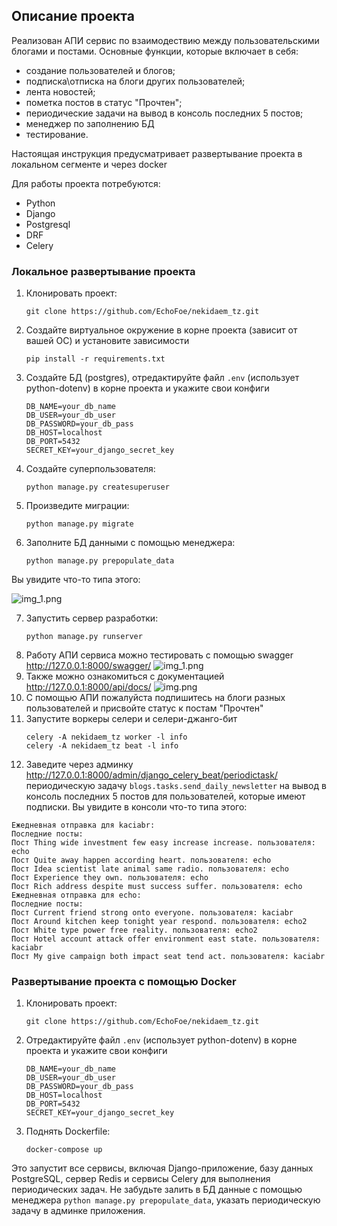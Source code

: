 ## Описание проекта

Реализован АПИ сервис по взаимодествию между пользовательскими блогами и постами. Основные функции, которые включает в себя:
- создание пользователей и блогов;
- подписка\отписка на блоги других пользователей;
- лента новостей;
- пометка постов в статус "Прочтен";
- периодические задачи на вывод в консоль последних 5 постов;
- менеджер по заполнению БД
- тестирование.

Настоящая инструкция предусматривает развертывание проекта в локальном сегменте и через docker

Для работы проекта потребуются:

- Python
- Django
- Postgresql
- DRF
- Celery

### Локальное развертывание проекта

1. Клонировать проект:
    ```
    git clone https://github.com/EchoFoe/nekidaem_tz.git
    ```
2. Создайте виртуальное окружение в корне проекта (зависит от вашей ОС) и установите зависимости
    ```
    pip install -r requirements.txt
    ```
3. Создайте БД (postgres), отредактируйте файл `.env` (использует python-dotenv) в корне проекта и укажите свои конфиги
    ```
    DB_NAME=your_db_name
    DB_USER=your_db_user
    DB_PASSWORD=your_db_pass
    DB_HOST=localhost
    DB_PORT=5432
    SECRET_KEY=your_django_secret_key
   ```
4. Создайте суперпользователя:
    ```
    python manage.py createsuperuser 
    ```
5. Произведите миграции:
    ```
    python manage.py migrate 
    ```
6. Заполните БД данными с помощью менеджера:
    ```
    python manage.py prepopulate_data 
    ```
Вы увидите что-то типа этого:

![img_1.png](images/img_1.png)

7. Запустить сервер разработки:
    ```
    python manage.py runserver 
    ```
8. Работу АПИ сервиса можно тестировать с помощью swagger http://127.0.0.1:8000/swagger/
![img_1.png](images/img.png)
9. Также можно ознакомиться с документацией http://127.0.0.1:8000/api/docs/
![img.png](images/img2.png)
10. С помощью АПИ пожалуйста подпишитесь на блоги разных пользователей и присвойте статус к постам "Прочтен"
11. Запустите воркеры селери и селери-джанго-бит
    ```
    celery -A nekidaem_tz worker -l info
    celery -A nekidaem_tz beat -l info
    ```
13. Заведите через админку http://127.0.0.1:8000/admin/django_celery_beat/periodictask/ периодическую задачу `blogs.tasks.send_daily_newsletter` на вывод в консоль последних 5 постов для пользователей, которые имеют подписки. Вы увидите в консоли что-то типа этого:
   ```
   Ежедневная отправка для kaciabr:
   Последние посты:
   Пост Thing wide investment few easy increase increase. пользователя: echo
   Пост Quite away happen according heart. пользователя: echo
   Пост Idea scientist late animal same radio. пользователя: echo
   Пост Experience they own. пользователя: echo
   Пост Rich address despite must success suffer. пользователя: echo
   Ежедневная отправка для echo:
   Последние посты:
   Пост Current friend strong onto everyone. пользователя: kaciabr
   Пост Around kitchen keep tonight year respond. пользователя: echo2
   Пост White type power free reality. пользователя: echo2
   Пост Hotel account attack offer environment east state. пользователя: kaciabr
   Пост My give campaign both impact seat tend act. пользователя: kaciabr 
   ```

### Развертывание проекта с помощью Docker

1. Клонировать проект:
    ```
    git clone https://github.com/EchoFoe/nekidaem_tz.git
    ```
2. Отредактируйте файл `.env` (использует python-dotenv) в корне проекта и укажите свои конфиги
    ```
    DB_NAME=your_db_name
    DB_USER=your_db_user
    DB_PASSWORD=your_db_pass
    DB_HOST=localhost
    DB_PORT=5432
    SECRET_KEY=your_django_secret_key
   ```
3. Поднять Dockerfile:
    ```
    docker-compose up
    ```
Это запустит все сервисы, включая Django-приложение, базу данных PostgreSQL, сервер Redis и сервисы Celery для выполнения периодических задач. Не забудьте залить в БД данные с помощью менеджера `python manage.py prepopulate_data`, указать периодическую задачу в админке приложения.